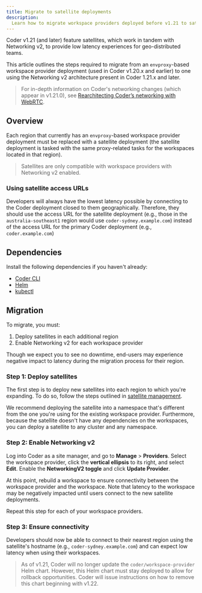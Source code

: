 ```yaml
---
title: Migrate to satellite deployments
description:
  Learn how to migrate workspace providers deployed before v1.21 to satellites.
---
```


Coder v1.21 (and later) feature satellites, which work in tandem with Networking
v2, to provide low latency experiences for geo-distributed teams.

This article outlines the steps required to migrate from an `envproxy`-based
workspace provider deployment (used in Coder v1.20.x and earlier) to one using
the Networking v2 architecture present in Coder 1.21.x and later.

> For in-depth information on Coder's networking changes (which appear in
> v1.21.0), see
> [Rearchitecting Coder’s networking with WebRTC](https://coder.com/blog/rearchitecting-coder-networking-with-webrtc).

## Overview

Each region that currently has an `envproxy`-based workspace provider deployment
must be replaced with a satellite deployment (the satellite deployment is tasked
with the same proxy-related tasks for the workspaces located in that region).

> Satellites are only compatible with workspace providers with Networking v2
> enabled.

### Using satellite access URLs

Developers will always have the lowest latency possible by connecting to the
Coder deployment closed to them geographically. Therefore, they should use the
access URL for the satellite deployment (e.g., those in the
`australia-southeast1` region would use `coder-sydney.example.com`) instead of
the access URL for the primary Coder deployment (e.g., `coder.example.com`)

## Dependencies

Install the following dependencies if you haven't already:

- [Coder CLI](../../cli/installation.md)
- [Helm](https://helm.sh/docs/intro/install/)
- [kubectl](https://kubernetes.io/docs/tasks/tools/install-kubectl/)

## Migration

To migrate, you must:

1. Deploy satellites in each additional region
1. Enable Networking v2 for each workspace provider

Though we expect you to see no downtime, end-users may experience negative
impact to latency during the migration process for their region.

### Step 1: Deploy satellites

The first step is to deploy new satellites into each region to which you're
expanding. To do so, follow the steps outlined in
[satellite management](./management.md).

We recommend deploying the satellite into a namespace that's different from the
one you're using for the existing workspace provider. Furthermore, because the
satellite doesn't have any dependencies on the workspaces, you can deploy a
satellite to any cluster and any namespace.

### Step 2: Enable Networking v2

Log into Coder as a site manager, and go to **Manage** > **Providers**. Select
the workspace provider, click the **vertical ellipsis** to its right, and select
**Edit**. Enable the **NetworkingV2 toggle** and click **Update Provider**.

At this point, rebuild a workspace to ensure connectivity between the workspace
provider and the workspace. Note that latency to the workspace may be negatively
impacted until users connect to the new satellite deployments.

Repeat this step for each of your workspace providers.

### Step 3: Ensure connectivity

Developers should now be able to connect to their nearest region using the
satellite's hostname (e.g., `coder-sydney.example.com`) and can expect low
latency when using their workspaces.

> As of v1.21, Coder will no longer update the `coder/workspace-provider` Helm
> chart. However, this Helm chart must stay deployed to allow for rollback
> opportunities. Coder will issue instructions on how to remove this chart
> beginning with v1.22.
